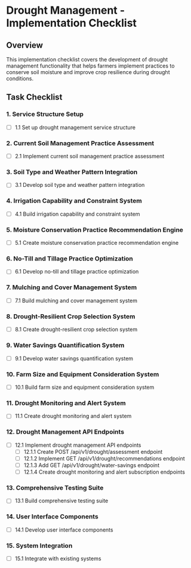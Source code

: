 # Drought Management - Implementation Checklist

## Overview
This implementation checklist covers the development of drought management functionality that helps farmers implement practices to conserve soil moisture and improve crop resilience during drought conditions.

## Task Checklist

### 1. Service Structure Setup
- [ ] 1.1 Set up drought management service structure

### 2. Current Soil Management Practice Assessment
- [ ] 2.1 Implement current soil management practice assessment

### 3. Soil Type and Weather Pattern Integration
- [ ] 3.1 Develop soil type and weather pattern integration

### 4. Irrigation Capability and Constraint System
- [ ] 4.1 Build irrigation capability and constraint system

### 5. Moisture Conservation Practice Recommendation Engine
- [ ] 5.1 Create moisture conservation practice recommendation engine

### 6. No-Till and Tillage Practice Optimization
- [ ] 6.1 Develop no-till and tillage practice optimization

### 7. Mulching and Cover Management System
- [ ] 7.1 Build mulching and cover management system

### 8. Drought-Resilient Crop Selection System
- [ ] 8.1 Create drought-resilient crop selection system

### 9. Water Savings Quantification System
- [ ] 9.1 Develop water savings quantification system

### 10. Farm Size and Equipment Consideration System
- [ ] 10.1 Build farm size and equipment consideration system

### 11. Drought Monitoring and Alert System
- [ ] 11.1 Create drought monitoring and alert system

### 12. Drought Management API Endpoints
- [ ] 12.1 Implement drought management API endpoints
  - [ ] 12.1.1 Create POST /api/v1/drought/assessment endpoint
  - [ ] 12.1.2 Implement GET /api/v1/drought/recommendations endpoint
  - [ ] 12.1.3 Add GET /api/v1/drought/water-savings endpoint
  - [ ] 12.1.4 Create drought monitoring and alert subscription endpoints

### 13. Comprehensive Testing Suite
- [ ] 13.1 Build comprehensive testing suite

### 14. User Interface Components
- [ ] 14.1 Develop user interface components

### 15. System Integration
- [ ] 15.1 Integrate with existing systems
